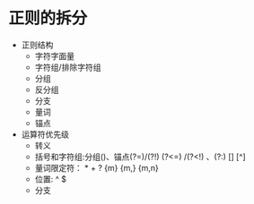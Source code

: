 <!--
 * @Author: kongds
 * @Date: 2019-08-19 09:30:10
 -->
# 正则的拆分

- 正则结构
  - 字符字面量
  - 字符组/排除字符组
  - 分组
  - 反分组
  - 分支
  - 量词
  - 锚点
- 运算符优先级
  - 转义
  - 括号和字符组:分组()、锚点(?=)/(?!) (?<=) /(?<!) 、(?:) [] [^]
  - 量词限定符： * + ? {m} {m,} {m,n}
  - 位置: ^ $ 
  - 分支